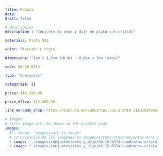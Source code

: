 ```yaml
---
title: Renata
date: 
draft: false

# descripcion
description : "Conjunto de aros y dije de plata con cristal"

materials: Plata 925

color: Plateado y negro

dimensions: "1cm x 1,5cm (dije) - 0,8cm x 3cm (aros)"

code: 06-18-0374

type: "Conjuntos"

categories: []

price: $14.350,00

price_eftvo: $12.200,00

link_mercado_shop: https://inplata.mercadoshops.com.ar/MLA-1113262688conjuntos-aros-y-dije-renata-_JM

# Images
# first image will be shown in the product page
images:
  # - image: "images/path_to_image"
  # La ubicacion de las imagenes es imagenes/Conjuntos/Conjuntos.Aros y Dije/06-18-0374-renata
  - image: "./images/conjuntos/aros_y_dije/06-18-0374-cuadrados-cristal-negros_a.JPG"
  - image: "./images/conjuntos/aros_y_dije/06-18-0374-cuadrados-cristal-negros_b.JPG"
---
```

